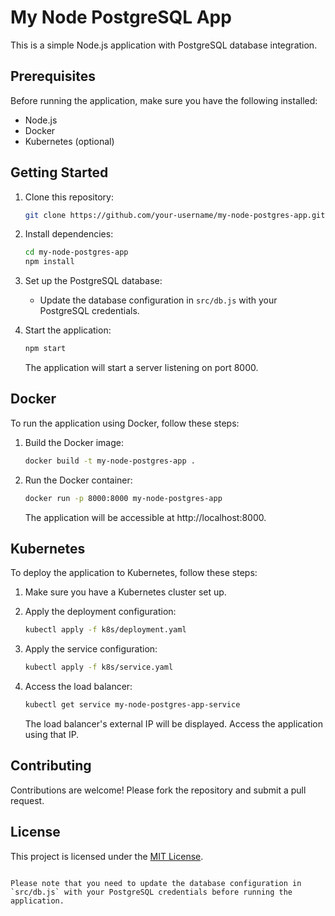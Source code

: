 # My Node PostgreSQL App

This is a simple Node.js application with PostgreSQL database integration.

## Prerequisites

Before running the application, make sure you have the following installed:

- Node.js
- Docker
- Kubernetes (optional)

## Getting Started

1. Clone this repository:

   ```bash
   git clone https://github.com/your-username/my-node-postgres-app.git
   ```

2. Install dependencies:

   ```bash
   cd my-node-postgres-app
   npm install
   ```

3. Set up the PostgreSQL database:

   - Update the database configuration in `src/db.js` with your PostgreSQL credentials.

4. Start the application:

   ```bash
   npm start
   ```

   The application will start a server listening on port 8000.

## Docker

To run the application using Docker, follow these steps:

1. Build the Docker image:

   ```bash
   docker build -t my-node-postgres-app .
   ```

2. Run the Docker container:

   ```bash
   docker run -p 8000:8000 my-node-postgres-app
   ```

   The application will be accessible at http://localhost:8000.

## Kubernetes

To deploy the application to Kubernetes, follow these steps:

1. Make sure you have a Kubernetes cluster set up.

2. Apply the deployment configuration:

   ```bash
   kubectl apply -f k8s/deployment.yaml
   ```

3. Apply the service configuration:

   ```bash
   kubectl apply -f k8s/service.yaml
   ```

4. Access the load balancer:

   ```bash
   kubectl get service my-node-postgres-app-service
   ```

   The load balancer's external IP will be displayed. Access the application using that IP.

## Contributing

Contributions are welcome! Please fork the repository and submit a pull request.

## License

This project is licensed under the [MIT License](LICENSE).
```

Please note that you need to update the database configuration in `src/db.js` with your PostgreSQL credentials before running the application.